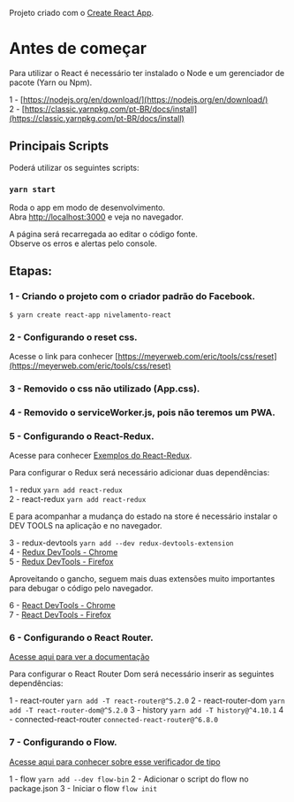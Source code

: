 Projeto criado com o [Create React App](https://github.com/facebook/create-react-app).

# Antes de começar

Para utilizar o React é necessário ter instalado o Node e um gerenciador de pacote (Yarn ou Npm).

1 - [https://nodejs.org/en/download/](https://nodejs.org/en/download/)<br/>
2 - [https://classic.yarnpkg.com/pt-BR/docs/install](https://classic.yarnpkg.com/pt-BR/docs/install)

## Principais Scripts

Poderá utilizar os seguintes scripts:

### `yarn start`

Roda o app em modo de desenvolvimento.<br />
Abra [http://localhost:3000](http://localhost:3000) e veja no navegador.

A página será recarregada ao editar o código fonte.<br />
Observe os erros e alertas pelo console.

## Etapas:

### 1 - Criando o projeto com o criador padrão do Facebook.
```
$ yarn create react-app nivelamento-react
```

### 2 - Configurando o reset css.
Acesse o link para conhecer [https://meyerweb.com/eric/tools/css/reset](https://meyerweb.com/eric/tools/css/reset)

### 3 - Removido o css não utilizado (App.css).

### 4 - Removido o serviceWorker.js, pois não teremos um PWA.

### 5 - Configurando o React-Redux.
Acesse para conhecer [Exemplos do React-Redux](https://redux.js.org/basics/example).

Para configurar o Redux será necessário adicionar duas dependências:

1 - redux `yarn add react-redux`<br/>
2 - react-redux `yarn add react-redux`

E para acompanhar a mudança do estado na store é necessário instalar o DEV TOOLS na aplicação e no navegador.

3 - redux-devtools `yarn add --dev redux-devtools-extension`<br/>
4 - [Redux DevTools - Chrome](https://chrome.google.com/webstore/detail/redux-devtools/lmhkpmbekcpmknklioeibfkpmmfibljd?hl=pt-BR)<br/>
5 - [Redux DevTools - Firefox](https://addons.mozilla.org/pt-BR/firefox/addon/reduxdevtools/?src=search)

Aproveitando o gancho, seguem mais duas extensões muito importantes para debugar o código pelo navegador.

6 - [React DevTools - Chrome](https://addons.mozilla.org/pt-BR/firefox/addon/react-devtools/?src=search)<br/>
7 - [React DevTools - Firefox](https://chrome.google.com/webstore/detail/react-developer-tools/fmkadmapgofadopljbjfkapdkoienihi)

### 6 - Configurando o React Router.
[Acesse aqui para ver a documentação](https://reactrouter.com/web/guides/quick-start)

Para configurar o React Router Dom será necessário inserir as seguintes dependências:

1 - react-router `yarn add -T react-router@^5.2.0`
2 - react-router-dom `yarn add -T react-router-dom@^5.2.0`
3 - history `yarn add -T history@^4.10.1`
4 - connected-react-router `connected-react-router@^6.8.0`

### 7 - Configurando o Flow.
[Acesse aqui para conhecer sobre esse verificador de tipo](https://flow.org/en/)

1 - flow `yarn add --dev flow-bin`
2 - Adicionar o script do flow no package.json
3 - Iniciar o flow `flow init`

